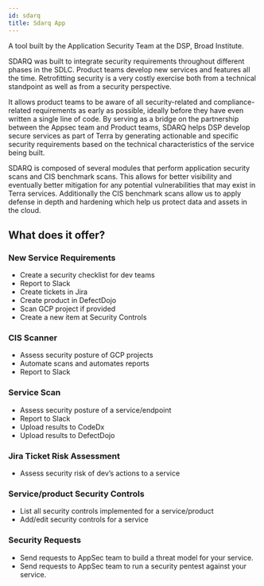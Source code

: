 ```yaml
---
id: sdarq
title: Sdarq App
---
```


A tool built by the Application Security Team at the DSP, Broad Institute.

SDARQ was built to integrate security requirements throughout different phases in the SDLC. Product teams develop new services and features all the time. Retrofitting security is a very costly exercise both from a technical standpoint as well as from a security perspective.

It allows product teams to be aware of all security-related and compliance-related requirements as early as possible, ideally before they have even written a single line of code. By serving as a bridge on the partnership between the Appsec team and Product teams, SDARQ helps DSP develop secure services as part of Terra by generating actionable and specific security requirements based on the technical characteristics of the service being built.

SDARQ is composed of several modules that perform application security scans and CIS benchmark scans. This allows for better visibility and eventually better mitigation for any potential vulnerabilities that may exist in Terra services. Additionally the CIS benchmark scans allow us to apply defense in depth and hardening which help us protect data and assets in the cloud.


## What does it offer?

### New Service Requirements

- Create a security checklist for dev teams
- Report to Slack
- Create tickets in Jira
- Create product in DefectDojo
- Scan GCP project if provided
- Create a new item at Security Controls

### CIS Scanner

- Assess security posture of GCP projects
- Automate scans and automates reports
- Report to Slack

### Service Scan

- Assess security posture of a service/endpoint
- Report to Slack
- Upload results to CodeDx
- Upload results to DefectDojo

### Jira Ticket Risk Assessment

- Assess security risk of dev’s actions to a service

### Service/product Security Controls

- List all security controls implemented for a service/product
- Add/edit security controls for a service

### Security Requests

- Send requests to AppSec team to build a threat model for your service.
- Send requests to AppSec team to run a security pentest against your service.